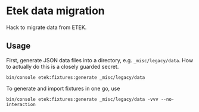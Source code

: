 # Etek data migration

Hack to migrate data from ETEK.

## Usage

First, generate JSON data files into a directory, e.g. `_misc/legacy/data`. How
to actually do this is a closely guarded secret.

```shell script
bin/console etek:fixtures:generate _misc/legacy/data
```

To generate and import fixtures in one go, use

```shell script
bin/console etek:fixtures:generate _misc/legacy/data -vvv --no-interaction
```
